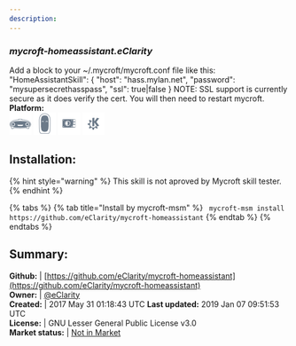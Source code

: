 ```yaml
---
description: 
---
```


### _mycroft-homeassistant.eClarity_  
Add a block to your ~/.mycroft/mycroft.conf file like this:
"HomeAssistantSkill": {
"host": "hass.mylan.net",
"password": "mysupersecrethasspass",
"ssl": true|false
}
NOTE: SSL support is currently secure as it does verify the cert.
You will then need to restart mycroft.  
**Platform:**  
 ![Mark I](../.gitbook/assets/mark-1-icon.png)  ![Mark II](../.gitbook/assets/mark-2-icon.png)  ![Picroft](../.gitbook/assets/picroft-icon.png)  ![plasmoid](../.gitbook/assets/kde.png)   
## Installation:  
{% hint style="warning" %}
This skill is not aproved by Mycroft skill tester.
{% endhint %}
    
{% tabs %}
{% tab title="Install by mycroft-msm" %}
``` mycroft-msm install https://github.com/eClarity/mycroft-homeassistant```
{% endtab %}
  {% endtabs %}
    
## Summary:  
**Github:** | [https://github.com/eClarity/mycroft-homeassistant](https://github.com/eClarity/mycroft-homeassistant)  
**Owner:** | [@eClarity](https://github.com/eClarity)  
**Created:** | 2017 May 31 01:18:43 UTC  **Last updated:** 2019 Jan 07 09:51:53 UTC  
**License:** | GNU Lesser General Public License v3.0  
**Market status:** | [Not in Market](https://market.mycroft.ai/skill/)  
